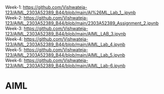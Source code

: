 Week-1: https://github.com/Vishwateja-123/AIML_2303A52389_B44/blob/main/AI%26ML_Lab_1_.ipynb                                          
Week-2: https://github.com/Vishwateja-123/AIML_2303A52389_B44/blob/main/2303A52389_Assignment_2.ipynb                                      
Week-3: https://github.com/Vishwateja-123/AIML_2303A52389_B44/blob/main/AIML_LAB_3.ipynb                            
Week-4: https://github.com/Vishwateja-123/AIML_2303A52389_B44/blob/main/AIML_Lab_4.ipynb                                 
Week-5: https://github.com/Vishwateja-123/AIML_2303A52389_B44/blob/main/AIML_Lab_5.ipynb      
Week-6: https://github.com/Vishwateja-123/AIML_2303A52389_B44/blob/main/AIML_Lab-6.ipynb          
# AIML
